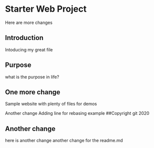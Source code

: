 # Starter Web Project
Here are more changes
## Introduction
Intoducing my great file
## Purpose
what is the purpose in life?
## One more change
Sample website with plenty of files for demos

Another change
Adding line for rebasing example
##Copyright
git 2020
##  Another change
here is another change
another change for the readme.md